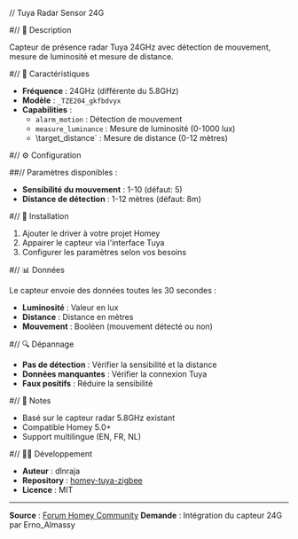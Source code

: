 // Tuya Radar Sensor 24G

#// 📡 Description

Capteur de présence radar Tuya 24GHz avec détection de mouvement, mesure de luminosité et mesure de distance.

#// 🔧 Caractéristiques

- **Fréquence** : 24GHz (différente du 5.8GHz)
- **Modèle** : `_TZE204_gkfbdvyx`
- **Capabilities** :
  - `alarm_motion` : Détection de mouvement
  - `measure_luminance` : Mesure de luminosité (0-1000 lux)
  - \target_distance` : Mesure de distance (0-12 mètres)

#// ⚙️ Configuration

##// Paramètres disponibles :
- **Sensibilité du mouvement** : 1-10 (défaut: 5)
- **Distance de détection** : 1-12 mètres (défaut: 8m)

#// 🚀 Installation

1. Ajouter le driver à votre projet Homey
2. Appairer le capteur via l'interface Tuya
3. Configurer les paramètres selon vos besoins

#// 📊 Données

Le capteur envoie des données toutes les 30 secondes :
- **Luminosité** : Valeur en lux
- **Distance** : Distance en mètres
- **Mouvement** : Booléen (mouvement détecté ou non)

#// 🔍 Dépannage

- **Pas de détection** : Vérifier la sensibilité et la distance
- **Données manquantes** : Vérifier la connexion Tuya
- **Faux positifs** : Réduire la sensibilité

#// 📝 Notes

- Basé sur le capteur radar 5.8GHz existant
- Compatible Homey 5.0+
- Support multilingue (EN, FR, NL)

#// 👨‍💻 Développement

- **Auteur** : dlnraja
- **Repository** : [homey-tuya-zigbee](https://github.com/dlnraja/homey-tuya-zigbee)
- **Licence** : MIT

---

**Source** : [Forum Homey Community](https://community.homey.app/t/app-pro-tuya-zigbee-app/26439/5313)
**Demande** : Intégration du capteur 24G par Erno_Almassy
